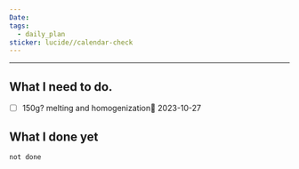 ```yaml
---
Date: 
tags:
  - daily_plan
sticker: lucide//calendar-check
---
```

---
## What I need to do.

- [ ] 150g? melting and homogenization📅 2023-10-27 



## What I done yet
```tasks
not done
```
